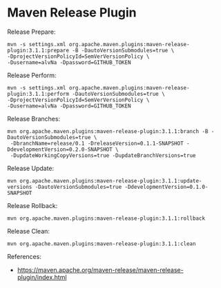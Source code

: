 # Maven Release Plugin

Release Prepare:
```
mvn -s settings.xml org.apache.maven.plugins:maven-release-plugin:3.1.1:prepare -B -DautoVersionSubmodules=true \
-DprojectVersionPolicyId=SemVerVersionPolicy \
-Dusername=alvNa -Dpassword=GITHUB_TOKEN
```

Release Perform:
```
mvn -s settings.xml org.apache.maven.plugins:maven-release-plugin:3.1.1:perform -DautoVersionSubmodules=true \
-DprojectVersionPolicyId=SemVerVersionPolicy \
-Dusername=alvNa -Dpassword=GITHUB_TOKEN 
```

Release Branches:
```
mvn org.apache.maven.plugins:maven-release-plugin:3.1.1:branch -B -DautoVersionSubmodules=true \
 -DbranchName=release/0.1 -DreleaseVersion=0.1.1-SNAPSHOT -DdevelopmentVersion=0.2.0-SNAPSHOT \
 -DupdateWorkingCopyVersions=true -DupdateBranchVersions=true
```

Release Update:
```
mvn org.apache.maven.plugins:maven-release-plugin:3.1.1:update-versions -DautoVersionSubmodules=true -DdevelopmentVersion=0.1.0-SNAPSHOT
```

Release Rollback:
```
mvn org.apache.maven.plugins:maven-release-plugin:3.1.1:rollback
```

Release Clean:
```
mvn org.apache.maven.plugins:maven-release-plugin:3.1.1:clean
```


References:
- https://maven.apache.org/maven-release/maven-release-plugin/index.html